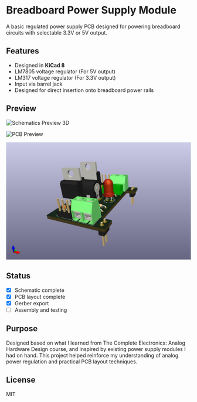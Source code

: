 # Breadboard Power Supply Module

A basic regulated power supply PCB designed for powering breadboard circuits with selectable 3.3V or 5V output.

## Features
- Designed in **KiCad 8**
- LM7805 voltage regulator (For 5V output)
- LM317 voltage regulator (For 3.3V output)
- Input via barrel jack
- Designed for direct insertion onto breadboard power rails

## Preview
![Schematics Preview 3D](/schematics.png)

![PCB Preview](/pcb.png)

![PCB Preview 3D](/Project_3D.jpg)

## Status
- [x] Schematic complete
- [x] PCB layout complete
- [x] Gerber export
- [ ] Assembly and testing

## Purpose
Designed based on what I learned from The Complete Electronics: Analog Hardware Design course, and inspired by existing power supply modules I had on hand. This project helped reinforce my understanding of analog power regulation and practical PCB layout techniques.

## License
MIT
